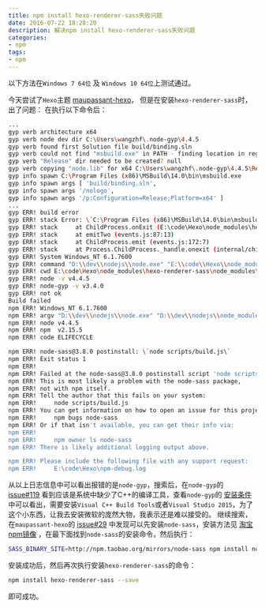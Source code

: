 ```yaml
---
title: npm install hexo-renderer-sass失败问题
date: 2016-07-22 18:28:20
description: 解决npm install hexo-renderer-sass失败问题
categories: 
- npm
tags:
- npm
---
```


> 
以下方法在`Windows 7 64位` 及 `Windows 10 64位`上测试通过。 

今天尝试了`Hexo`主题 [maupassant-hexo](https://github.com/tufu9441/maupassant-hexo)， 但是在安装`hexo-renderer-sass`时，出了问题：
在执行以下命令后：
```bash
...
gyp verb architecture x64
gyp verb node dev dir C:\Users\wangzhf\.node-gyp\4.4.5
gyp verb found first Solution file build/binding.sln
gyp verb could not find "msbuild.exe" in PATH - finding location in registry
gyp verb "Release" dir needed to be created? null
gyp verb copying "node.lib" for x64 C:\Users\wangzhf\.node-gyp\4.4.5\Release\node.lib
gyp info spawn C:\Program Files (x86)\MSBuild\14.0\bin\msbuild.exe
gyp info spawn args [ 'build/binding.sln',
gyp info spawn args '/nologo',
gyp info spawn args '/p:Configuration=Release;Platform=x64' ]
...
gyp ERR! build error
gyp ERR! stack Error: \`C:\Program Files (x86)\MSBuild\14.0\bin\msbuild.exe\` failed with ex it code: 1
gyp ERR! stack     at ChildProcess.onExit (E:\code\Hexo\node_modules\hexo-renderer-sass\node_modules\node-sass\node_modules\node-gyp\lib\build.js:276:23)
gyp ERR! stack     at emitTwo (events.js:87:13)
gyp ERR! stack     at ChildProcess.emit (events.js:172:7)
gyp ERR! stack     at Process.ChildProcess._handle.onexit (internal/child_process.js:200:12)
gyp ERR! System Windows_NT 6.1.7600
gyp ERR! command "D:\\dev\\nodejs\\node.exe" "E:\\code\\Hexo\\node_modules\\hexo-renderer-sass\\node_modules\\node-sass\\node_modules\\node-gyp\\bin\\node-gyp.js" "rebuild" "--verbose" "--libsass_ext=" "--libsass_cflags=" "--libsass_ldflags=" "--libsass_library="
gyp ERR! cwd E:\code\Hexo\node_modules\hexo-renderer-sass\node_modules\node-sass
gyp ERR! node -v v4.4.5
gyp ERR! node-gyp -v v3.4.0
gyp ERR! not ok
Build failed
npm ERR! Windows_NT 6.1.7600
npm ERR! argv "D:\\dev\\nodejs\\node.exe" "D:\\dev\\nodejs\\node_modules\\npm\\bin\\npm-cli.js" "install" "hexo-renderer-sass" "--save"
npm ERR! node v4.4.5
npm ERR! npm  v2.15.5
npm ERR! code ELIFECYCLE

npm ERR! node-sass@3.8.0 postinstall: \`node scripts/build.js\`
npm ERR! Exit status 1
npm ERR!
npm ERR! Failed at the node-sass@3.8.0 postinstall script 'node scripts/build.js'.
npm ERR! This is most likely a problem with the node-sass package,
npm ERR! not with npm itself.
npm ERR! Tell the author that this fails on your system:
npm ERR!     node scripts/build.js
npm ERR! You can get information on how to open an issue for this project with:
npm ERR!     npm bugs node-sass
npm ERR! Or if that isn't available, you can get their info via:
npm ERR!
npm ERR!     npm owner ls node-sass
npm ERR! There is likely additional logging output above.

npm ERR! Please include the following file with any support request:
npm ERR!     E:\code\Hexo\npm-debug.log
```
从以上日志信息中可以看出报错的是`node-gyp`，搜索后，在`node-gyp`的 [issue#119](https://github.com/nodejs/node-gyp/issues/119}) 看到应该是系统中缺少了C++的编译工具，查看`node-gyp`的 [安装条件](https://github.com/nodejs/node-gyp#installation) 中可以看出，需要安装`Visual C++ Build Tools`或者`Visual Studio 2015`，为了这个小东西，让我去安装微软的庞然大物，我表示还是难以接受的。
继续搜索，在`maupassant-hexo`的 [issue#29](https://github.com/tufu9441/maupassant-hexo/issues/29) 中发现可以先安装`node-sass`，安装方法见 [淘宝npm镜像](https://npm.taobao.org/mirrors) ，在最下面找到`node-sass`的安装命令，然后执行：

```bash
SASS_BINARY_SITE=http://npm.taobao.org/mirrors/node-sass npm install node-sass
```
安装成功后，然后再次执行安装`hexo-renderer-sass`的命令：
```bash
npm install hexo-renderer-sass --save
```
即可成功。
